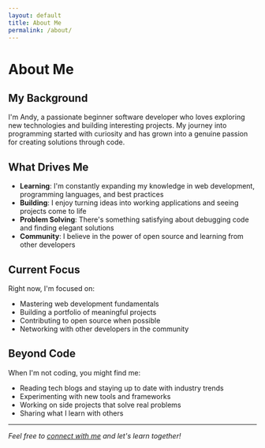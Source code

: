 ```yaml
---
layout: default
title: About Me
permalink: /about/
---
```


# About Me

## My Background

I'm Andy, a passionate beginner software developer who loves exploring new technologies and building interesting projects. My journey into programming started with curiosity and has grown into a genuine passion for creating solutions through code.

## What Drives Me

- **Learning**: I'm constantly expanding my knowledge in web development, programming languages, and best practices
- **Building**: I enjoy turning ideas into working applications and seeing projects come to life
- **Problem Solving**: There's something satisfying about debugging code and finding elegant solutions
- **Community**: I believe in the power of open source and learning from other developers

## Current Focus

Right now, I'm focused on:
- Mastering web development fundamentals
- Building a portfolio of meaningful projects  
- Contributing to open source when possible
- Networking with other developers in the community

## Beyond Code

When I'm not coding, you might find me:
- Reading tech blogs and staying up to date with industry trends
- Experimenting with new tools and frameworks
- Working on side projects that solve real problems
- Sharing what I learn with others

---

*Feel free to [connect with me](https://github.com/MrBunbao) and let's learn together!*
